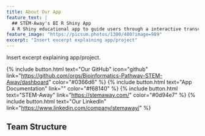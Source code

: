 ```yaml
---
title: About Our App
feature_text: |
  ## STEM-Away's BI R Shiny App
  A R Shiny educational app to guide users through a interactive transcriptomics pipeline
feature_image: "https://picsum.photos/1300/400?image=989"
excerpt: "Insert excerpt explaining app/project"
---
```


Insert excerpt explaining app/project.

{% include button.html text="Our GitHub" icon="github" link="https://github.com/orgs/Bioinformatics-Pathway-STEM-Away/dashboard" color="#0366d6" %} {% include button.html text="App Documentation" link="" color="#f68140" %} {% include button.html text="STEM-Away"  link="https://stemaway.com/" color="#0d94e7" %} {% include button.html text="Our LinkedIn" link="https://www.linkedin.com/company/stemaway/" %}

## Team Structure

